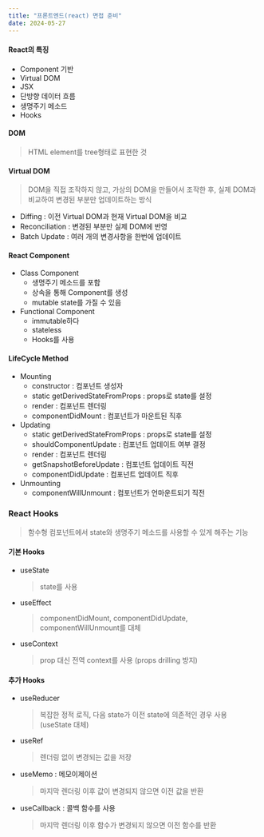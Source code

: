 ```yaml
---
title: "프론트엔드(react) 면접 준비"
date: 2024-05-27
---
```


#### React의 특징
- Component 기반
- Virtual DOM
- JSX
- 단방향 데이터 흐름
- 생명주기 메소드
- Hooks

#### DOM
> HTML element를 tree형태로 표현한 것

#### Virtual DOM
> DOM을 직접 조작하지 않고, 가상의 DOM을 만들어서 조작한 후, 실제 DOM과 비교하여 변경된 부분만 업데이트하는 방식
- Diffing : 이전 Virtual DOM과 현재 Virtual DOM을 비교
- Reconciliation : 변경된 부분만 실제 DOM에 반영
- Batch Update : 여러 개의 변경사항을 한번에 업데이트

#### React Component
- Class Component
    - 생명주기 메소드를 포함
    - 상속을 통해 Component를 생성
    - mutable state를 가질 수 있음
- Functional Component
    - immutable하다
    - stateless
    - Hooks를 사용

#### LifeCycle Method
- Mounting
    - constructor : 컴포넌트 생성자
    - static getDerivedStateFromProps : props로 state를 설정
    - render : 컴포넌트 렌더링
    - componentDidMount : 컴포넌트가 마운트된 직후
- Updating
    - static getDerivedStateFromProps : props로 state를 설정
    - shouldComponentUpdate : 컴포넌트 업데이트 여부 결정
    - render : 컴포넌트 렌더링
    - getSnapshotBeforeUpdate : 컴포넌트 업데이트 직전
    - componentDidUpdate : 컴포넌트 업데이트 직후
- Unmounting
    - componentWillUnmount : 컴포넌트가 언마운트되기 직전

### React Hooks
> 함수형 컴포넌트에서 state와 생명주기 메소드를 사용할 수 있게 해주는 기능

#### 기본 Hooks
- useState
    > state를 사용
- useEffect
    > componentDidMount, componentDidUpdate, componentWillUnmount를 대체
- useContext
    > prop 대신 전역 context를 사용 (props drilling 방지)

#### 추가 Hooks
- useReducer
    > 복잡한 정적 로직, 다음 state가 이전 state에 의존적인 경우 사용 (useState 대체)
- useRef
    > 렌더링 없이 변경되는 값을 저장
- useMemo : 메모이제이션
    > 마지막 렌더링 이후 값이 변경되지 않으면 이전 값을 반환
- useCallback : 콜백 함수를 사용
    > 마지막 렌더링 이후 함수가 변경되지 않으면 이전 함수를 반환



